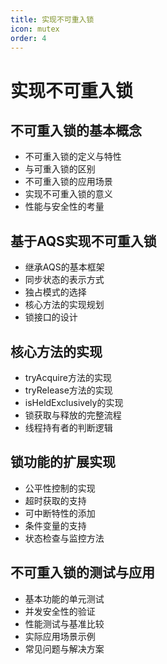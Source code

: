 ```yaml
---
title: 实现不可重入锁
icon: mutex
order: 4
---
```


# 实现不可重入锁

## 不可重入锁的基本概念

- 不可重入锁的定义与特性
- 与可重入锁的区别
- 不可重入锁的应用场景
- 实现不可重入锁的意义
- 性能与安全性的考量

## 基于AQS实现不可重入锁

- 继承AQS的基本框架
- 同步状态的表示方式
- 独占模式的选择
- 核心方法的实现规划
- 锁接口的设计

## 核心方法的实现

- tryAcquire方法的实现
- tryRelease方法的实现
- isHeldExclusively的实现
- 锁获取与释放的完整流程
- 线程持有者的判断逻辑

## 锁功能的扩展实现

- 公平性控制的实现
- 超时获取的支持
- 可中断特性的添加
- 条件变量的支持
- 状态检查与监控方法

## 不可重入锁的测试与应用

- 基本功能的单元测试
- 并发安全性的验证
- 性能测试与基准比较
- 实际应用场景示例
- 常见问题与解决方案
